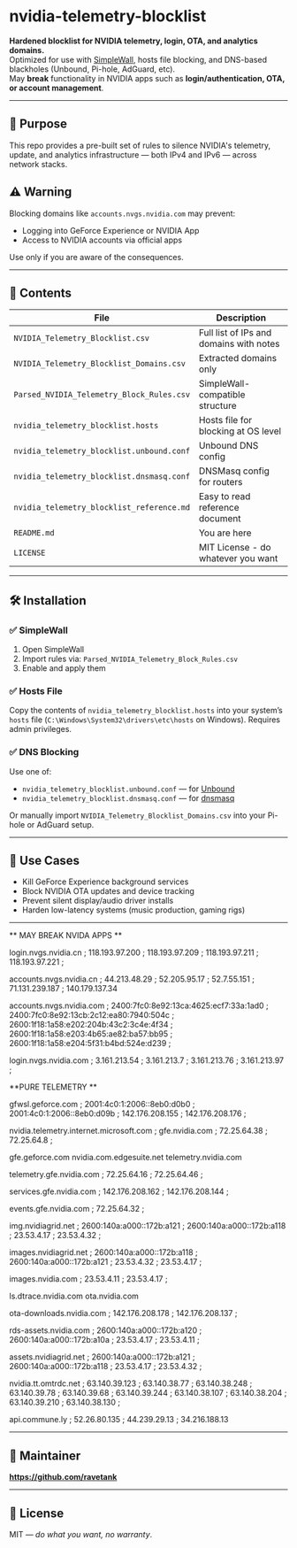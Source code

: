 # nvidia-telemetry-blocklist

**Hardened blocklist for NVIDIA telemetry, login, OTA, and analytics domains.**  
Optimized for use with [SimpleWall](https://www.henrypp.org/product/simplewall), hosts file blocking, and DNS-based blackholes (Unbound, Pi-hole, AdGuard, etc).  
May **break** functionality in NVIDIA apps such as **login/authentication, OTA, or account management**.

---

## 🧠 Purpose

This repo provides a pre-built set of rules to silence NVIDIA's telemetry, update, and analytics infrastructure — both IPv4 and IPv6 — across network stacks.

## ⚠️ Warning

Blocking domains like `accounts.nvgs.nvidia.com` may prevent:

- Logging into GeForce Experience or NVIDIA App
- Access to NVIDIA accounts via official apps

Use only if you are aware of the consequences.

---

## 📁 Contents

| File | Description |
|------|-------------|
| `NVIDIA_Telemetry_Blocklist.csv` | Full list of IPs and domains with notes |
| `NVIDIA_Telemetry_Blocklist_Domains.csv` | Extracted domains only |
| `Parsed_NVIDIA_Telemetry_Block_Rules.csv` | SimpleWall-compatible structure |
| `nvidia_telemetry_blocklist.hosts` | Hosts file for blocking at OS level |
| `nvidia_telemetry_blocklist.unbound.conf` | Unbound DNS config |
| `nvidia_telemetry_blocklist.dnsmasq.conf` | DNSMasq config for routers |
| `nvidia_telemetry_blocklist_reference.md` | Easy to read reference document |
| `README.md` | You are here |
| `LICENSE` | MIT License - do whatever you want |

---

## 🛠️ Installation

### ✅ SimpleWall

1. Open SimpleWall  
2. Import rules via: `Parsed_NVIDIA_Telemetry_Block_Rules.csv`  
3. Enable and apply them

### ✅ Hosts File

Copy the contents of `nvidia_telemetry_blocklist.hosts` into your system’s `hosts` file (`C:\Windows\System32\drivers\etc\hosts` on Windows). Requires admin privileges.

### ✅ DNS Blocking

Use one of:

- `nvidia_telemetry_blocklist.unbound.conf` — for [Unbound](https://nlnetlabs.nl/projects/unbound/about/)
- `nvidia_telemetry_blocklist.dnsmasq.conf` — for [dnsmasq](https://thekelleys.org.uk/dnsmasq/doc.html)

Or manually import `NVIDIA_Telemetry_Blocklist_Domains.csv` into your Pi-hole or AdGuard setup.

---

## 💬 Use Cases

- Kill GeForce Experience background services
- Block NVIDIA OTA updates and device tracking
- Prevent silent display/audio driver installs
- Harden low-latency systems (music production, gaming rigs)

---

 ** MAY BREAK NVIDA APPS **

login.nvgs.nvidia.cn ; 118.193.97.200 ; 118.193.97.209 ; 118.193.97.211 ; 118.193.97.221 ;

accounts.nvgs.nvidia.cn ; 44.213.48.29 ; 52.205.95.17 ; 52.7.55.151 ; 71.131.239.187 ; 140.179.137.34

accounts.nvgs.nvidia.com ; 2400:7fc0:8e92:13ca:4625:ecf7:33a:1ad0 ; 2400:7fc0:8e92:13cb:2c12:ea80:7940:504c ; 2600:1f18:1a58:e202:204b:43c2:3c4e:4f34 ; 2600:1f18:1a58:e203:4b65:ae82:ba57:bb95 ; 2600:1f18:1a58:e204:5f31:b4bd:524e:d239 ;

login.nvgs.nvidia.com ; 3.161.213.54 ; 3.161.213.7 ; 3.161.213.76 ; 3.161.213.97 ; 

 **PURE TELEMETRY **

gfwsl.geforce.com ; 2001:4c0:1:2006::8eb0:d0b0 ; 2001:4c0:1:2006::8eb0:d09b ; 142.176.208.155 ; 142.176.208.176 ;

nvidia.telemetry.internet.microsoft.com ; gfe.nvidia.com ; 72.25.64.38 ; 72.25.64.8 ;

gfe.geforce.com
nvidia.com.edgesuite.net
telemetry.nvidia.com

telemetry.gfe.nvidia.com ; 72.25.64.16 ; 72.25.64.46 ;

services.gfe.nvidia.com ; 142.176.208.162 ; 142.176.208.144 ;

events.gfe.nvidia.com ; 72.25.64.32 ;

img.nvidiagrid.net ; 2600:140a:a000::172b:a121 ; 2600:140a:a000::172b:a118 ; 23.53.4.17 ; 23.53.4.32 ;

images.nvidiagrid.net ; 2600:140a:a000::172b:a118 ; 2600:140a:a000::172b:a121 ; 23.53.4.32 ; 23.53.4.17 ;

images.nvidia.com ; 23.53.4.11 ; 23.53.4.17 ;

ls.dtrace.nvidia.com
ota.nvidia.com

ota-downloads.nvidia.com ; 142.176.208.178 ; 142.176.208.137 ;

rds-assets.nvidia.com ; 2600:140a:a000::172b:a120 ; 2600:140a:a000::172b:a10a ; 23.53.4.17 ; 23.53.4.11 ;

assets.nvidiagrid.net ; 2600:140a:a000::172b:a121 ; 2600:140a:a000::172b:a118 ; 23.53.4.17 ; 23.53.4.32 ;

nvidia.tt.omtrdc.net ; 63.140.39.123 ; 63.140.38.77 ; 63.140.38.248 ; 63.140.39.78 ; 63.140.39.68 ; 63.140.39.244 ; 63.140.38.107 ; 63.140.38.204 ; 63.140.39.210 ; 63.140.38.130 ;

api.commune.ly ; 52.26.80.135 ; 44.239.29.13 ;
34.216.188.13

---

## 👑 Maintainer

**https://github.com/ravetank**

---

## 📜 License

MIT — *do what you want, no warranty*.
